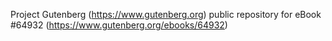 Project Gutenberg (https://www.gutenberg.org) public repository for
eBook #64932 (https://www.gutenberg.org/ebooks/64932)
